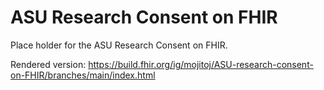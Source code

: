 # ASU Research Consent on FHIR

Place holder for the ASU Research Consent on FHIR.

Rendered version: https://build.fhir.org/ig/mojitoj/ASU-research-consent-on-FHIR/branches/main/index.html
